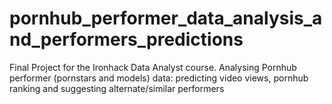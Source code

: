 # pornhub_performer_data_analysis_and_performers_predictions
Final Project for the Ironhack Data Analyst course. Analysing Pornhub performer (pornstars and models) data: predicting video views, pornhub ranking and suggesting alternate/similar performers
